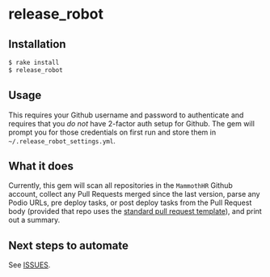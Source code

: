 # release_robot

## Installation

```bash
$ rake install
$ release_robot
```

## Usage

This requires your Github username and password to authenticate and requires that you *do not* have 2-factor auth setup for Github. The gem will prompt you for those credentials on first run and store them in `~/.release_robot_settings.yml`.

## What it does

Currently, this gem will scan all repositories in the `MammothHR` Github account, collect any Pull Requests merged since the last version, parse any Podio URLs, pre deploy tasks, or post deploy tasks from the Pull Request body (provided that repo uses the [standard pull request template](https://github.com/MammothHR/release_robot/blob/master/PULL_REQUEST_TEMPLATE.md)), and print out a summary.

## Next steps to automate

See [ISSUES](https://github.com/MammothHR/release_robot/issues).
